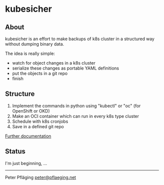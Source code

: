 # kubesicher

## About

kubesicher is an effort to make backups of k8s cluster in a structured way without dumping binary data.

The idea is really simple:

- watch for object changes in a k8s cluster
- serialize these changes as portable YAML definitions
- put the objects in a git repo
- finish

## Structure

1. Implement the commands in python using "kubectl" or "oc" (for OpenShift or OKD)
1. Make an OCI container which can run in every k8s type cluster
1. Schedule with k8s cronjobs
1. Save in a defined git repo

[Further documentation](doc/readme)

## Status

I'm just beginning, ...

---

Peter Pfläging <peter@pflaeging.net>
